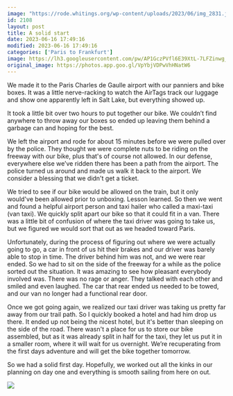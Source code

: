 ```yaml
---
image: "https://rode.whitings.org/wp-content/uploads/2023/06/img_2831.jpg"
id: 2108
layout: post
title: A solid start
date: 2023-06-16 17:49:16
modified: 2023-06-16 17:49:16
categories: ['Paris to Frankfurt']
image: https://lh3.googleusercontent.com/pw/AP1GczPVfl6E39XtL-7LFZinwg_TvCDKnL00Jt4nTZ2W29Rhc3Ohy4RwjQJBAWNlZxK3-XdgRYW-BcN2K66I1GKk6LD-SP76aH_qxAOeJqwC2YFRYPTOiQia=s0-no
original_image: https://photos.app.goo.gl/VpYbjVDPwVhHNatW6
---
```






We made it to the Paris Charles de Gaulle airport with our panniers and bike boxes. It was a little nerve-racking to watch the AirTags track our luggage and show one apparently left in Salt Lake, but everything showed up.




It took a little bit over two hours to put together our bike. We couldn’t find anywhere to throw away our boxes so ended up leaving them behind a garbage can and hoping for the best.




We left the airport and rode for about 15 minutes before we were pulled over by the police. They thought we were complete nuts to be riding on the freeway with our bike, plus that's of course not allowed. In our defense, everywhere else we’ve ridden there has been a path from the airport. The police turned us around and made us walk it back to the airport. We consider a blessing that we didn't get a ticket. 




We tried to see if our bike would be allowed on the train, but it only would've been allowed prior to unboxing. Lesson learned. So then we went and found a helpful airport person and taxi hailer who called a maxi-taxi (van taxi). We quickly split apart our bike so that it could fit in a van. There was a little bit of confusion of where the taxi driver was going to take us, but we figured we would sort that out as we headed toward Paris.




Unfortunately, during the process of figuring out where we were actually going to go, a car in front of us hit their brakes and our driver was barely able to stop in time. The driver behind him was not, and we were rear ended. So we had to sit on the side of the freeway for a while as the police sorted out the situation. It was amazing to see how pleasant everybody involved was. There was no rage or anger. They talked with each other and smiled and even laughed. The car that rear ended us needed to be towed, and our van no longer had a functional rear door.




Once we got going again, we realized our taxi driver was taking us pretty far away from our trail path. So I quickly booked a hotel and had him drop us there. It ended up not being the nicest hotel, but it's better than sleeping on the side of the road. There wasn't a place for us to store our bike assembled, but as it was already split in half for the taxi, they let us put it in a smaller room, where it will wait for us overnight. We’re recuperating from the first days adventure and will get the bike together tomorrow.




So we had a solid first day. Hopefully, we worked out all the kinks in our planning on day one and everything is smooth sailing from here on out.




<!-- Auto-inserted images -->
![](https://rode.whitings.org/wp-content/uploads/2023/06/img_2831.jpg)
